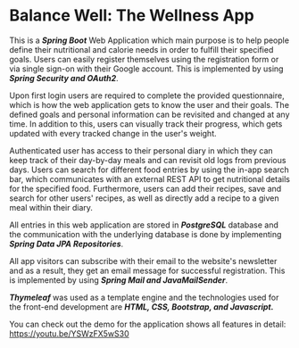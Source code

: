# Balance Well: The Wellness App

This is a ***Spring Boot*** Web Application which main purpose is to help people define their nutritional and calorie needs in order to fulfill their specified goals.
Users can easily register themselves using the registration form or via single sign-on with their Google account. This is implemented by using ***Spring Security and OAuth2***.

Upon first login users are required to complete the provided questionnaire, which is how the web application gets to know the user and their goals. The defined goals and personal information can be revisited and changed at any time.
In addition to this, users can visually track their progress, which gets updated with every tracked change in the user's weight.

Authenticated user has access to their personal diary in which they can keep track of their day-by-day meals and can revisit old logs from previous days.
Users can search for different food entries by using the in-app search bar, which communicates with an external REST API to get nutritional details for the specified food.
Furthermore, users can add their recipes, save and search for other users' recipes, as well as directly add a recipe to a given meal within their diary.

All entries in this web application are stored in ***PostgreSQL*** database and the communication with the underlying database is done by implementing ***Spring Data JPA Repositories***.

All app visitors can subscribe with their email to the website's newsletter and as a result, they get an email message for successful registration. This is implemented by using ***Spring Mail and JavaMailSender***.

***Thymeleaf*** was used as a template engine and the technologies used for the front-end development are ***HTML, CSS, Bootstrap, and Javascript.***

You can check out the demo for the application shows all features in detail: https://youtu.be/YSWzFX5wS30
